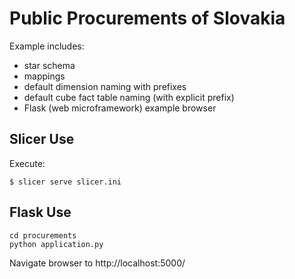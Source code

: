 Public Procurements of Slovakia
===============================

Example includes:

* star schema
* mappings
* default dimension naming with prefixes
* default cube fact table naming (with explicit prefix)
* Flask (web microframework) example browser

Slicer Use
----------

Execute:

    $ slicer serve slicer.ini


Flask Use
---------

    cd procurements
    python application.py

Navigate browser to http://localhost:5000/
